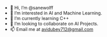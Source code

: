 - 👋 Hi, I’m @sanewolff
- 👀 I’m interested in AI and Machine Learning.
- 🌱 I’m currently learning C++
- 💞️ I’m looking to collaborate on AI Projects.
- 📫 Email me at avidubey712@gmail.com

<!---
sanewolff/sanewolff is a ✨ special ✨ repository because its `README.md` (this file) appears on your GitHub profile.
You can click the Preview link to take a look at your changes.
--->
